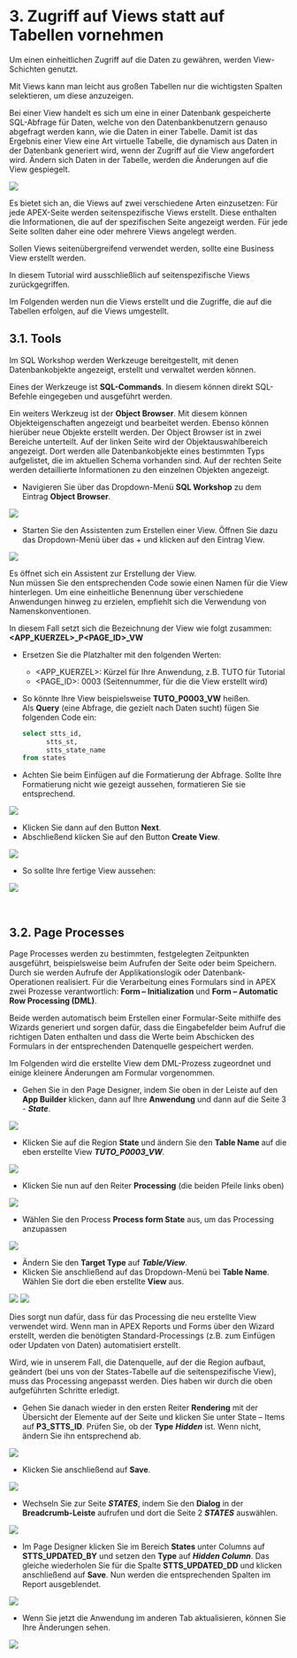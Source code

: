 # 3. Zugriff auf Views statt auf Tabellen vornehmen

Um einen einheitlichen Zugriff auf die Daten zu gewähren, werden View-Schichten genutzt.

Mit Views kann man leicht aus großen Tabellen nur die wichtigsten Spalten selektieren, um diese anzuzeigen.

Bei einer View handelt es sich um eine in einer Datenbank gespeicherte SQL-Abfrage für Daten, welche von den Datenbankbenutzern genauso abgefragt werden kann, wie die Daten in einer Tabelle. Damit ist das Ergebnis einer View eine Art virtuelle Tabelle, die dynamisch aus Daten in der Datenbank generiert wird, wenn der Zugriff auf die View angefordert wird. Ändern sich Daten in der Tabelle, werden die Änderungen auf die View gespiegelt. 

![](../../assets/Kapitel-03/Struktur_APEX_Page_View.jpg)

Es bietet sich an, die Views auf zwei verschiedene Arten einzusetzen: Für jede APEX-Seite werden seitenspezifische Views erstellt. Diese enthalten die Informationen, die auf der spezifischen Seite angezeigt werden. Für jede Seite sollten daher eine oder mehrere Views angelegt werden.

Sollen Views seitenübergreifend verwendet werden, sollte eine Business View erstellt werden. 

In diesem Tutorial wird ausschließlich auf seitenspezifische Views zurückgegriffen. 

Im Folgenden werden nun die Views erstellt und die Zugriffe, die auf die Tabellen erfolgen, auf die Views umgestellt.
 
## 3.1. Tools
Im SQL Workshop werden Werkzeuge bereitgestellt, mit denen Datenbankobjekte angezeigt, erstellt und verwaltet werden können.

Eines der Werkzeuge ist **SQL-Commands**. In diesem können direkt SQL-Befehle eingegeben und ausgeführt werden. 

Ein weiters Werkzeug ist der **Object Browser**. Mit diesem können Objekteigenschaften angezeigt und bearbeitet werden. Ebenso können hierüber neue Objekte erstellt werden. 
Der Object Browser ist in zwei Bereiche unterteilt. Auf der linken Seite wird der Objektauswahlbereich angezeigt. Dort werden alle Datenbankobjekte eines bestimmten Typs aufgelistet, die im aktuellen Schema vorhanden sind. Auf der rechten Seite werden detaillierte Informationen zu den einzelnen Objekten angezeigt. 

- Navigieren Sie über das Dropdown-Menü **SQL Workshop** zu dem Eintrag **Object Browser**. 

![](../../assets/Kapitel-03/Object_Browser_1.jpg)

- Starten Sie den Assistenten zum Erstellen einer View. Öffnen Sie dazu das Dropdown-Menü über das + und klicken auf den Eintrag View.

![](../../assets/Kapitel-03/Object_Browser_Add_View.jpg)

Es öffnet sich ein Assistent zur Erstellung der View.  
Nun müssen Sie den entsprechenden Code sowie einen Namen für die View hinterlegen. Um eine einheitliche Benennung über verschiedene Anwendungen hinweg zu erzielen, empfiehlt sich die Verwendung von Namenskonventionen.

In diesem Fall setzt sich die Bezeichnung der View wie folgt zusammen:  
**<APP_KUERZEL>_P<PAGE_ID>_VW**

- Ersetzen Sie die Platzhalter mit den folgenden Werten:
  - <APP_KUERZEL>: Kürzel für Ihre Anwendung, z.B. TUTO für Tutorial
  - <PAGE_ID>: 0003 (Seitennummer, für die die View erstellt wird)  

- So könnte Ihre View beispielsweise **TUTO_P0003_VW** heißen.  
  Als **Query** (eine Abfrage, die gezielt nach Daten sucht) fügen Sie folgenden Code ein:
  ```sql
  select stts_id,
        stts_st,
        stts_state_name
  from states
  ```

- Achten Sie beim Einfügen auf die Formatierung der Abfrage. Sollte Ihre Formatierung nicht wie gezeigt aussehen, formatieren Sie sie entsprechend.

![](../../assets/Kapitel-03/Object_Browser_Create_View_1.jpg)

- Klicken Sie dann auf den Button **Next**.
- Abschließend klicken Sie auf den Button **Create View**.

![](../../assets/Kapitel-03/Object_Browser_Create_View_2.jpg)

- So sollte Ihre fertige View aussehen:

![](../../assets/Kapitel-03/Object_Browser_Create_View_3.jpg)

 
## 3.2. Page Processes
Page Processes werden zu bestimmten, festgelegten Zeitpunkten ausgeführt, beispielsweise beim Aufrufen der Seite oder beim Speichern. Durch sie werden Aufrufe der Applikationslogik oder Datenbank-Operationen realisiert. Für die Verarbeitung eines Formulars sind in APEX zwei Prozesse verantwortlich: **Form – Initialization** und **Form – Automatic Row Processing (DML)**.

Beide werden automatisch beim Erstellen einer Formular-Seite mithilfe des Wizards generiert und sorgen dafür, dass die Eingabefelder beim Aufruf die richtigen Daten enthalten und dass die Werte beim Abschicken des Formulars in der entsprechenden Datenquelle gespeichert werden.

Im Folgenden wird die erstellte View dem DML-Prozess zugeordnet und einige kleinere Änderungen am Formular vorgenommen.

- Gehen Sie in den Page Designer, indem Sie oben in der Leiste auf den **App Builder** klicken, dann auf Ihre **Anwendung** und dann auf die Seite 3 - ***State***.

![](../../assets/Kapitel-03/Page_Process_1.jpg)

- Klicken Sie auf die Region **State** und ändern Sie den **Table Name** auf die eben erstellte View ***TUTO_P0003_VW***.

![](../../assets/Kapitel-03/Page_Process_2.jpg)

- Klicken Sie nun auf den Reiter **Processing** (die beiden Pfeile links oben)

![](../../assets/Kapitel-03/Page_Process_3.jpg)

- Wählen Sie den Process **Process form State** aus, um das Processing anzupassen

![](../../assets/Kapitel-03/Page_Process_4.jpg)

- Ändern Sie den **Target Type** auf ***Table/View***.
- Klicken Sie anschließend auf das Dropdown-Menü bei **Table Name**. Wählen Sie dort die eben erstellte **View** aus. 

![](../../assets/Kapitel-03/Page_Process_5.jpg) ![](../../assets/Kapitel-03/Page_Process_6.jpg)

Dies sorgt nun dafür, dass für das Processing die neu erstellte View verwendet wird. Wenn man in APEX Reports und Forms über den Wizard erstellt, werden die benötigten Standard-Processings (z.B. zum Einfügen oder Updaten von Daten) automatisiert erstellt.

Wird, wie in unserem Fall, die Datenquelle, auf der die Region aufbaut, geändert (bei uns von der States-Tabelle auf die seitenspezifische View), muss das Processing angepasst werden. Dies haben wir durch die oben aufgeführten Schritte erledigt.

- Gehen Sie danach wieder in den ersten Reiter **Rendering** mit der Übersicht der Elemente auf der Seite und klicken Sie unter State – Items auf **P3_STTS_ID**. Prüfen Sie, ob der **Type** ***Hidden*** ist. Wenn nicht, ändern Sie ihn entsprechend ab. 

![](../../assets/Kapitel-03/Page_Process_7.jpg)

- Klicken Sie anschließend auf **Save**. 

![](../../assets/Kapitel-03/Page_Process_8.jpg)

- Wechseln Sie zur Seite ***STATES***, indem Sie den **Dialog** in der **Breadcrumb-Leiste** aufrufen und dort die Seite 2 ***STATES*** auswählen.
 
![](../../assets/Kapitel-03/Page_Process_9.jpg)

- Im Page Designer klicken Sie im Bereich **States** unter Columns auf **STTS_UPDATED_BY** und setzen den **Type** auf ***Hidden Column***. Das gleiche wiederholen Sie für die Spalte **STTS_UPDATED_DD** und klicken anschließend auf **Save**. Nun werden die entsprechenden Spalten im Report ausgeblendet.

![](../../assets/Kapitel-03/Page_Process_10.jpg)

- Wenn Sie jetzt die Anwendung im anderen Tab aktualisieren, können Sie Ihre Änderungen sehen.

![](../../assets/Kapitel-03/Page_Process_11.jpg)